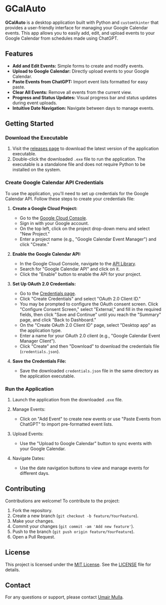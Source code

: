 # GCalAuto

**GCalAuto** is a desktop application built with Python and `customtkinter` that provides a user-friendly interface for managing your Google Calendar events. This app allows you to easily add, edit, and upload events to your Google Calendar from schedules made using ChatGPT.

## Features

- **Add and Edit Events:** Simple forms to create and modify events.
- **Upload to Google Calendar:** Directly upload events to your Google Calendar.
- **Paste Events from ChatGPT:** Import event lists formatted for easy paste.
- **Clear All Events:** Remove all events from the current view.
- **Progress and Status Updates:** Visual progress bar and status updates during event uploads.
- **Intuitive Date Navigation:** Navigate between days to manage events.

## Getting Started

### Download the Executable

1. Visit the [releases page](https://github.com/UmairM15/GCalAuto/releases/) to download the latest version of the application executable.
2. Double-click the downloaded `.exe` file to run the application. The executable is a standalone file and does not require Python to be installed on the system.

### Create Google Calendar API Credentials

To use the application, you'll need to set up credentials for the Google Calendar API. Follow these steps to create your credentials file:

1. **Create a Google Cloud Project:**
   - Go to the [Google Cloud Console](https://console.cloud.google.com/).
   - Sign in with your Google account.
   - On the top left, click on the project drop-down menu and select "New Project."
   - Enter a project name (e.g., "Google Calendar Event Manager") and click "Create."

2. **Enable the Google Calendar API:**
   - In the Google Cloud Console, navigate to the [API Library](https://console.cloud.google.com/apis/library).
   - Search for "Google Calendar API" and click on it.
   - Click the "Enable" button to enable the API for your project.

3. **Set Up OAuth 2.0 Credentials:**
   - Go to the [Credentials page](https://console.cloud.google.com/apis/credentials).
   - Click "Create Credentials" and select "OAuth 2.0 Client ID."
   - You may be prompted to configure the OAuth consent screen. Click "Configure Consent Screen," select "External," and fill in the required fields, then click "Save and Continue" until you reach the "Summary" page, and click "Back to Dashboard."
   - On the "Create OAuth 2.0 Client ID" page, select "Desktop app" as the application type.
   - Enter a name for your OAuth 2.0 client (e.g., "Google Calendar Event Manager Client").
   - Click "Create" and then "Download" to download the credentials file (`credentials.json`).

4. **Save the Credentials File:**
   - Save the downloaded `credentials.json` file in the same directory as the application executable.

### Run the Application

1. Launch the application from the downloaded `.exe` file.

2. Manage Events:
   - Click on "Add Event" to create new events or use "Paste Events from ChatGPT" to import pre-formatted event lists.

3. Upload Events:
   - Use the "Upload to Google Calendar" button to sync events with your Google Calendar.

4. Navigate Dates:
   - Use the date navigation buttons to view and manage events for different days.

## Contributing

Contributions are welcome! To contribute to the project:

1. Fork the repository.
2. Create a new branch (`git checkout -b feature/YourFeature`).
3. Make your changes.
4. Commit your changes (`git commit -am 'Add new feature'`).
5. Push to the branch (`git push origin feature/YourFeature`).
6. Open a Pull Request.

## License

This project is licensed under the [MIT License](LICENSE). See the [LICENSE](LICENSE) file for details.

## Contact

For any questions or support, please contact [Umair Mulla](mailto:umairmulla315@example.com).
